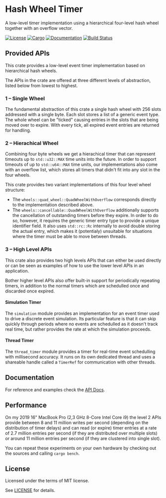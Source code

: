 # Hash Wheel Timer

A low-level timer implementation using a hierarchical four-level hash wheel together with an overflow vector.

[![License](https://img.shields.io/badge/license-MIT-blue.svg)](https://github.com/Bathtor/rust-hash-wheel-timer)
[![Cargo](https://img.shields.io/crates/v/hierarchical_hash_wheel_timer.svg)](https://crates.io/crates/hierarchical_hash_wheel_timer) 
[![Documentation](https://docs.rs/hierarchical_hash_wheel_timer/badge.svg)](https://docs.rs/hierarchical_hash_wheel_timer)
[![Build Status](https://travis-ci.org/Bathtor/rust-hash-wheel-timer.svg?branch=master)](https://travis-ci.org/Bathtor/rust-hash-wheel-timer)

## Provided APIs

This crate provides a low-level event timer implementation based on hierarchical hash wheels.

The APIs in the crate are offered at three different levels of abstraction, listed below from lowest to highest.

### 1 – Single Wheel
The fundamental abstraction of this crate a single hash wheel with 256 slots addressed with a single byte. Each slot stores a list of a generic event type.
The whole wheel can be "ticked" causing entries in the slots that are being moved over to expire. With every tick, all expired event entries are returned for handling.

### 2 – Hierachical Wheel
Combining four byte wheels we get a hierachical timer that can represent timeouts up to `std::u32::MAX` time units into the future.
In order to support timeouts of up to `std::u64::MAX` time units, our implementations also come with an overflow list, which stores all timers that didn't fit into any slot in the four wheels.

This crate provides two variant implementations of this four level wheel structure:

- The `wheels::quad_wheel::QuadWheelWithOverflow` corresponds directly to the implementation described above.
- The `wheels::cancellable::QuadWheelWithOverflow` additionally supports the cancellation of outstanding timers before they expire. In order to do so, however, it requires the generic timer entry type to provide a unique identifier field. It also uses `std::rc::Rc` internally to avoid double storing the actual entry, which makes it (potentialy) unsuitable for situations where the timer must be able to move between threads.

### 3 – High Level APIs
This crate also provides two high levels APIs that can either be used directly or can be seen as examples of how to use the lower level APIs in an application.

Bother higher level APIs also offer built-in support for periodically repeating timers, in addition to the normal timers which are schedulled once and discarded once expired.

#### Simulation Timer
The `simulation` module provides an implementation for an event timer used to drive a discrete event simulation.
Its particular feature is that it can skip quickly through periods where no events are schedulled as it doesn't track real time, but rather provides the rate at which the simulation proceeds.

#### Thread Timer
The `thread_timer` module provides a timer for real-time event schedulling with millisecond accuracy.
It runs on its own dedicated thread and uses a shareable handle called a `TimerRef` for communication with other threads.

## Documentation

For reference and examples check the [API Docs](https://docs.rs/hierarchical_hash_wheel_timer).

## Performance

On my 2019 16" MacBook Pro (2,3 GHz 8-Core Intel Core i9) the level 2 APIs provide between 8 and 11 million writes per second (depending on the distribution of timer delays) and can read (or expire) timer entries at a rate of 2.7 million entries per second (if they are distributed over multiple slots) or around 11 million entries per second (if they are clustered into single slot).

You can repeat these experiments on your own hardware by checking out the sources and calling `cargo bench`.

## License

Licensed under the terms of MIT license.

See [LICENSE](LICENSE) for details.
